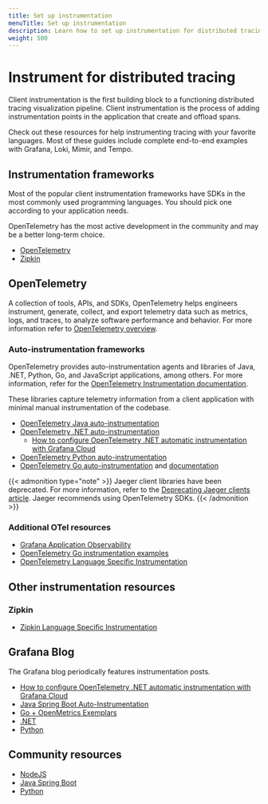 ```yaml
---
title: Set up instrumentation
menuTitle: Set up instrumentation
description: Learn how to set up instrumentation for distributed tracing.
weight: 500
---
```


# Instrument for distributed tracing

Client instrumentation is the first building block to a functioning distributed tracing visualization pipeline.
Client instrumentation is the process of adding instrumentation points in the application that create and offload spans.

Check out these resources for help instrumenting tracing with your favorite languages.
Most of these guides include complete end-to-end examples with Grafana, Loki, Mimir, and Tempo.

## Instrumentation frameworks

Most of the popular client instrumentation frameworks have SDKs in the most commonly used programming languages.
You should pick one according to your application needs.

OpenTelemetry has the most active development in the community and may be a better long-term choice.

* [OpenTelemetry](https://opentelemetry.io/docs/concepts/instrumenting/)
* [Zipkin](https://zipkin.io/pages/tracers_instrumentation)

## OpenTelemetry

A collection of tools, APIs, and SDKs, OpenTelemetry helps engineers instrument, generate, collect, and export telemetry data such as metrics, logs, and traces, to analyze software performance and behavior.
For more information refer to [OpenTelemetry overview](https://grafana.com/oss/opentelemetry/).

### Auto-instrumentation frameworks

OpenTelemetry provides auto-instrumentation agents and libraries of Java, .NET, Python, Go, and JavaScript applications, among others.
For more information, refer for the [OpenTelemetry Instrumentation documentation](https://opentelemetry.io/docs/instrumentation/).

These libraries capture telemetry
information from a client application with minimal manual instrumentation of the codebase.

* [OpenTelemetry Java auto-instrumentation](https://github.com/open-telemetry/opentelemetry-java-instrumentation)
* [OpenTelemetry .NET auto-instrumentation](https://github.com/open-telemetry/opentelemetry-dotnet-instrumentation)
  * [How to configure OpenTelemetry .NET automatic instrumentation with Grafana Cloud](/blog/2023/10/31/how-to-configure-opentelemetry-.net-automatic-instrumentation-with-grafana-cloud)
* [OpenTelemetry Python auto-instrumentation](https://github.com/open-telemetry/opentelemetry-python-contrib)
* [OpenTelemetry Go auto-instrumentation](https://github.com/open-telemetry/opentelemetry-go-instrumentation) and [documentation](https://opentelemetry.io/docs/instrumentation/go/getting-started/)

{{< admonition type="note" >}}
Jaeger client libraries have been deprecated. For more information, refer to the [Deprecating Jaeger clients article](https://www.jaegertracing.io/docs/1.50/client-libraries/#deprecating-jaeger-clients). Jaeger recommends using OpenTelemetry SDKs.
{{< /admonition >}}

### Additional OTel resources

- [Grafana Application Observability](https://grafana.com/docs/grafana-cloud/monitor-applications/application-observability/)
- [OpenTelemetry Go instrumentation examples](https://github.com/open-telemetry/opentelemetry-go-instrumentation/tree/main/examples)
- [OpenTelemetry Language Specific Instrumentation](https://opentelemetry.io/docs/instrumentation/)

## Other instrumentation resources

### Zipkin

- [Zipkin Language Specific Instrumentation](https://zipkin.io/pages/tracers_instrumentation.html)

## Grafana Blog

The Grafana blog periodically features instrumentation posts.

- [How to configure OpenTelemetry .NET automatic instrumentation with Grafana Cloud](https://grafana.com/blog/2023/10/31/how-to-configure-opentelemetry-.net-automatic-instrumentation-with-grafana-cloud)
- [Java Spring Boot Auto-Instrumentation](https://grafana.com/blog/2021/02/03/auto-instrumenting-a-java-spring-boot-application-for-traces-and-logs-using-opentelemetry-and-grafana-tempo/)
- [Go + OpenMetrics Exemplars](https://grafana.com/blog/2020/11/09/trace-discovery-in-grafana-tempo-using-prometheus-exemplars-loki-2.0-queries-and-more/)
- [.NET](https://grafana.com/blog/2021/02/11/instrumenting-a-.net-web-api-using-opentelemetry-tempo-and-grafana-cloud/)
- [Python](https:/grafana.com/blog/2021/05/04/get-started-with-distributed-tracing-and-grafana-tempo-using-foobar-a-demo-written-in-python/)

## Community resources

- [NodeJS](https://github.com/mnadeem/nodejs-opentelemetry-tempo)
- [Java Spring Boot](https://github.com/mnadeem/boot-opentelemetry-tempo)
- [Python](https://github.com/dgzlopes/foobar-demo)
